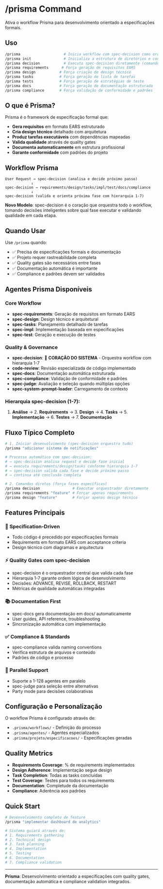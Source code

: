 # /prisma Command

Ativa o workflow Prisma para desenvolvimento orientado a especificações formais.

## Uso

```bash
/prisma                    # Inicia workflow com spec-decision como orquestrador
/prisma init               # Inicializa a estrutura de diretórios e configuração do Prisma
/prisma decision           # Executa spec-decision diretamente (comando principal)
/prisma requirements      # Força geração de requisitos EARS
/prisma design           # Força criação de design técnico
/prisma tasks            # Força geração de lista de tarefas
/prisma tests            # Força geração de estratégias de teste
/prisma docs             # Força geração de documentação estruturada
/prisma compliance       # Força validação de conformidade e padrões
```

## O que é Prisma?

Prisma é o framework de especificação formal que:

- **Gera requisitos** em formato EARS estruturado
- **Cria design técnico** detalhado com arquitetura
- **Produz tarefas executáveis** com dependências mapeadas
- **Valida qualidade** através de quality gates
- **Documenta automaticamente** em estrutura profissional
- **Garante conformidade** com padrões do projeto

## Workflow Prisma

```
User Request → spec-decision (analisa e decide próximo passo)
            ↓
spec-decision → requirements/design/tasks/impl/test/docs/compliance
            ↓
spec-decision (valida e orienta próxima fase com hierarquia 1-7)
```

**Novo Modelo**: spec-decision é o coração que orquestra todo o workflow, tomando decisões inteligentes sobre qual fase executar e validando qualidade em cada etapa.

## Quando Usar

Use `/prisma` quando:

- ✅ Precisa de especificações formais e documentação
- ✅ Projeto requer rastreabilidade completa
- ✅ Quality gates são necessários entre fases
- ✅ Documentação automática é importante
- ✅ Compliance e padrões devem ser validados

## Agentes Prisma Disponíveis

### Core Workflow

- **spec-requirements**: Geração de requisitos em formato EARS
- **spec-design**: Design técnico e arquitetural
- **spec-tasks**: Planejamento detalhado de tarefas
- **spec-impl**: Implementação baseada em especificações
- **spec-test**: Geração e execução de testes

### Quality & Governance

- **spec-decision**: 🧠 **CORAÇÃO DO SISTEMA** - Orquestra workflow com hierarquia 1-7
- **code-review**: Revisão especializada de código implementado
- **spec-docs**: Documentação automática estruturada
- **spec-compliance**: Validação de conformidade e padrões
- **spec-judge**: Avaliação e seleção quando múltiplas opções
- **spec-system-prompt-loader**: Carregamento de contexto

### Hierarquia spec-decision (1-7):

1. **Análise** → 2. **Requirements** → 3. **Design** → 4. **Tasks** → 5. **Implementação** → 6. **Testes** → 7. **Documentação**

## Fluxo Típico Completo

```bash
# 1. Iniciar desenvolvimento (spec-decision orquestra tudo)
/prisma "adicionar sistema de notificações"

# Processo automático com spec-decision:
# → spec-decision analisa request e decide fase inicial
# → executa requirements/design/tasks conforme hierarquia 1-7
# → spec-decision valida cada fase e decide próximo passo
# → continua até conclusão completa

# 2. Comandos diretos (força fases específicas)
/prisma decision               # Executar orquestrador diretamente
/prisma requirements "feature" # Forçar apenas requirements
/prisma design "feature"       # Forçar apenas design técnico
```

## Features Principais

### 🎯 **Specification-Driven**

- Todo código é precedido por especificações formais
- Requirements em formato EARS com acceptance criteria
- Design técnico com diagramas e arquitectura

### ⚡ **Quality Gates com spec-decision**

- spec-decision é o orquestrador central que valida cada fase
- Hierarquia 1-7 garante ordem lógica de desenvolvimento
- Decisões: ADVANCE, REVISE, ROLLBACK, RESTART
- Métricas de qualidade automáticas integradas

### 📚 **Documentation First**

- spec-docs gera documentação em docs/ automaticamente
- User guides, API reference, troubleshooting
- Sincronização automática com implementação

### ✅ **Compliance & Standards**

- spec-compliance valida naming conventions
- Verifica estrutura de arquivos e conteúdo
- Padrões de código e processo

### 🔀 **Parallel Support**

- Suporte a 1-128 agentes em paralelo
- spec-judge para seleção entre alternativas
- Party mode para decisões colaborativas

## Configuração e Personalização

O workflow Prisma é configurado através de:

- `.prisma/workflows/` - Definição do processo
- `.prisma/agentes/` - Agentes especializados
- `.prisma/projeto/especificacoes/` - Especificações geradas

## Quality Metrics

- **Requirements Coverage**: % de requirements implementados
- **Design Adherence**: Implementação segue design
- **Task Completion**: Todas as tasks concluídas
- **Test Coverage**: Testes para todos os requirements
- **Documentation**: Completude da documentação
- **Compliance**: Aderência aos padrões

## Quick Start

```bash
# Desenvolvimento completo de feature
/prisma "implementar dashboard de analytics"

# Sistema guiará através de:
# 1. Requirements gathering
# 2. Technical design
# 3. Task planning
# 4. Implementation
# 5. Testing
# 6. Documentation
# 7. Compliance validation
```

---

**Prisma**: Desenvolvimento orientado a especificações com quality gates, documentação automática e compliance validation integrados.
